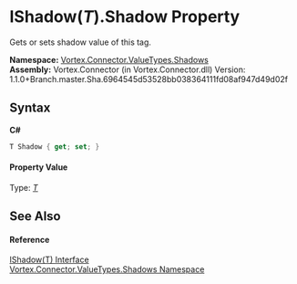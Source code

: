 # IShadow(*T*).Shadow Property 
 

Gets or sets shadow value of this tag.

**Namespace:**&nbsp;<a href="N_Vortex_Connector_ValueTypes_Shadows.md">Vortex.Connector.ValueTypes.Shadows</a><br />**Assembly:**&nbsp;Vortex.Connector (in Vortex.Connector.dll) Version: 1.1.0+Branch.master.Sha.6964545d53528bb038364111fd08af947d49d02f

## Syntax

**C#**<br />
``` C#
T Shadow { get; set; }
```


#### Property Value
Type: <a href="T_Vortex_Connector_ValueTypes_Shadows_IShadow_1.md">*T*</a>

## See Also


#### Reference
<a href="T_Vortex_Connector_ValueTypes_Shadows_IShadow_1.md">IShadow(T) Interface</a><br /><a href="N_Vortex_Connector_ValueTypes_Shadows.md">Vortex.Connector.ValueTypes.Shadows Namespace</a><br />